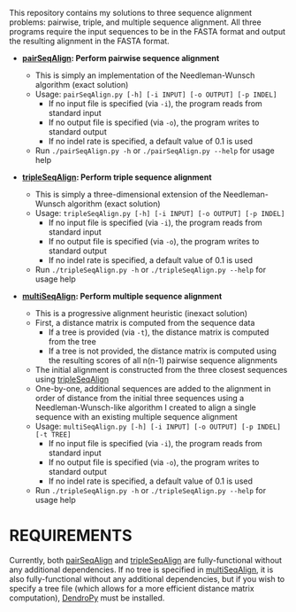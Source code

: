 This repository contains my solutions to three sequence alignment problems: pairwise, triple, and multiple sequence alignment. All three programs require the input sequences to be in the FASTA format and output the resulting alignment in the FASTA format.

* **[pairSeqAlign](pairSeqAlign.py): Perform pairwise sequence alignment**
    * This is simply an implementation of the Needleman-Wunsch algorithm (exact solution)
    * Usage: ``pairSeqAlign.py [-h] [-i INPUT] [-o OUTPUT] [-p INDEL]``
        * If no input file is specified (via `-i`), the program reads from standard input
        * If no output file is specified (via `-o`), the program writes to standard output
        * If no indel rate is specified, a default value of 0.1 is used
    * Run ``./pairSeqAlign.py -h`` or ``./pairSeqAlign.py --help`` for usage help

* **[tripleSeqAlign](tripleSeqAlign.py): Perform triple sequence alignment**
    * This is simply a three-dimensional extension of the Needleman-Wunsch algorithm (exact solution)
    * Usage: ``tripleSeqAlign.py [-h] [-i INPUT] [-o OUTPUT] [-p INDEL]``
        * If no input file is specified (via `-i`), the program reads from standard input
        * If no output file is specified (via `-o`), the program writes to standard output
        * If no indel rate is specified, a default value of 0.1 is used
    * Run ``./tripleSeqAlign.py -h`` or ``./tripleSeqAlign.py --help`` for usage help

* **[multiSeqAlign](multiSeqAlign.py): Perform multiple sequence alignment**
    * This is a progressive alignment heuristic (inexact solution)
    * First, a distance matrix is computed from the sequence data
        * If a tree is provided (via ``-t``), the distance matrix is computed from the tree
        * If a tree is not provided, the distance matrix is computed using the resulting scores of all n(n-1) pairwise sequence alignments
    * The initial alignment is constructed from the three closest sequences using [tripleSeqAlign](tripleSeqAlign.py)
    * One-by-one, additional sequences are added to the alignment in order of distance from the initial three sequences using a Needleman-Wunsch-like algorithm I created to align a single sequence with an existing multiple sequence alignment
    * Usage: ``multiSeqAlign.py [-h] [-i INPUT] [-o OUTPUT] [-p INDEL] [-t TREE]``
        * If no input file is specified (via `-i`), the program reads from standard input
        * If no output file is specified (via `-o`), the program writes to standard output
        * If no indel rate is specified, a default value of 0.1 is used
    * Run ``./tripleSeqAlign.py -h`` or ``./tripleSeqAlign.py --help`` for usage help

REQUIREMENTS
===
Currently, both [pairSeqAlign](pairSeqAlign.py) and [tripleSeqAlign](tripleSeqAlign.py) are fully-functional without any additional dependencies. If no tree is specified in [multiSeqAlign](multiSeqAlign.py), it is also fully-functional without any additional dependencies, but if you wish to specify a tree file (which allows for a more efficient distance matrix computation), [DendroPy](http://www.dendropy.org/) must be installed.